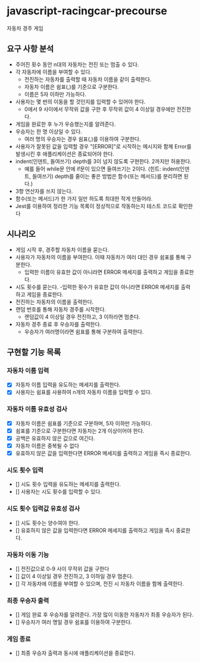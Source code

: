 # javascript-racingcar-precourse
자동차 경주 게임

## 요구 사항 분석
- 주어진 횟수 동안 n대의 자동차는 전진 또는 멈출 수 있다.
- 각 자동차에 이름을 부여할 수 있다.
    - 전진하는 자동차를 출력할 때 자동차 이름을 같이 출력한다.
    - 자동차 이름은 쉼표(,)를 기준으로 구분한다.
    - 이름은 5자 이하만 가능하다.
- 사용자는 몇 번의 이동을 할 것인지를 입력할 수 있어야 한다.
    - 0에서 9 사이에서 무작위 값을 구한 후 무작위 값이 4 이상일 경우에만 전진한다.
- 게임을 완료한 후 누가 우승했는지를 알려준다. 
- 우승자는 한 명 이상일 수 있다.
    - 여러 명의 우승자는 경우 쉼표(,)를 이용하여 구분한다.
- 사용자가 잘못된 값을 입력할 경우 "[ERROR]"로 시작하는 메시지와 함께 Error를 발생시킨 후 애플리케이션은 종료되어야 한다.
- indent(인덴트, 들여쓰기) depth를 3이 넘지 않도록 구현한다. 2까지만 허용한다.
    - 예를 들어 while문 안에 if문이 있으면 들여쓰기는 2이다. (힌트: indent(인덴트, 들여쓰기) depth를 줄이는 좋은 방법은 함수(또는 메서드)를 분리하면 된다.)
- 3항 연산자를 쓰지 않는다.
- 함수(또는 메서드)가 한 가지 일만 하도록 최대한 작게 만들어라.
- Jest를 이용하여 정리한 기능 목록이 정상적으로 작동하는지 테스트 코드로 확인한다


## 시나리오
- 게임 시작 후, 경주할 자동차 이름을 묻는다.
- 사용자가 자동차의 이름을 부여한다. 이때 자동차가 여러 대인 경우 쉼표를 통해 구분한다.
    - 입력한 이름이 유효한 값이 아니라면 ERROR 메세지를 출력하고 게임을 종료한다.
- 시도 횟수를 묻는다.
    -입력한 횟수가 유효한 값이 아니라면 ERROR 메세지를 출력하고 게임을 종료한다.
- 전진하는 자동차의 이름을 출력한다.
- 랜덤 번호를 통해 자동차 경주를 시작한다.
    - 랜덤값이 4 이상일 경우 전진하고, 3 이하라면 멈춘다.
- 자동차 경주 종료 후 우승자를 출력한다.
    - 우승자가 여러명이라면 쉼표를 통해 구분하여 출력한다. 

## 구현할 기능 목록
### 자동차 이름 입력
- [x] 자동차 이름 입력을 유도하는 메세지를 출력한다.
- [x] 사용자는 쉼표를 사용하여 n개의 자동차 이름을 입력할 수 있다.

### 자동차 이름 유효성 검사
- [x] 자동차 이름은 쉼표를 기준으로 구분하며, 5자 이하만 가능하다.
- [x] 쉼표를 기준으로 구분한다면 자동차는 2개 이상이어야 한다.
- [x] 공백은 유효하지 않은 값으로 여긴다.
- [x] 자동차 이름은 중복될 수 없다
- [x] 유효하지 않은 값을 입력한다면 ERROR 메세지를 출력하고 게임을 즉시 종료한다.

### 시도 횟수 입력
- [] 시도 횟수 입력을 유도하는 메세지를 출력한다.
- [] 사용자는 시도 횟수를 입력할 수 있다.

### 시도 횟수 입력값 유효성 검사
- [] 시도 횟수는 양수여야 한다.
- [] 유효하지 않은 값을 입력한다면 ERROR 메세지를 출력하고 게임을 즉시 중료한다.

### 자동차 이동 기능
- [] 전진값으로 0-9 사이 무작위 값을 구한다
- [] 값이 4 이상일 경우 전진하고, 3 이하일 경우 멈춘다.
- [] 각 자동차에 이름을 부여할 수 있으며, 전진 시 자동차 이름을 함께 출력한다.

### 최종 우승자 출력
- [] 게임 완료 후 우승자를 알려준다. 가장 많이 이동한 자동차가 최종 우승자가 된다.
- [] 우승자가 여러 명일 경우 쉼표를 이용하여 구분한다.

### 게임 종료
- [] 최종 우승자 출력과 동시에 애플리케이션을 종료한다.